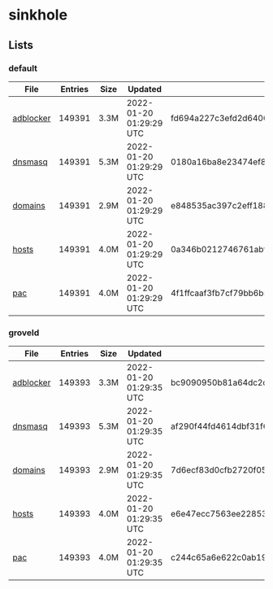# sinkhole

## Lists

### default

|File|Entries|Size|Updated|Hash|
|-|-|-|-|-|
|[adblocker](https://raw.githubusercontent.com/groveld/sinkhole/lists/default/adblocker.txt)|149391|3.3M|2022-01-20 01:29:29 UTC|fd694a227c3efd2d64004ccbbb46d0dece96bb518ce36b7c386a18f25497f57b|
|[dnsmasq](https://raw.githubusercontent.com/groveld/sinkhole/lists/default/dnsmasq.txt)|149391|5.3M|2022-01-20 01:29:29 UTC|0180a16ba8e23474ef847ce0b82d98709ac8ac248196509d98af4f1824d1198c|
|[domains](https://raw.githubusercontent.com/groveld/sinkhole/lists/default/domains.txt)|149391|2.9M|2022-01-20 01:29:29 UTC|e848535ac397c2eff188ac45d3b1f04ebbab8b85287a08a5b90e5cc5c5148e5c|
|[hosts](https://raw.githubusercontent.com/groveld/sinkhole/lists/default/hosts.txt)|149391|4.0M|2022-01-20 01:29:29 UTC|0a346b0212746761abf05923c29d46b966663457fc52be34a9f25edbef4e0a47|
|[pac](https://raw.githubusercontent.com/groveld/sinkhole/lists/default/pac.txt)|149391|4.0M|2022-01-20 01:29:29 UTC|4f1ffcaaf3fb7cf79bb6b370c09b9fa0b3fa293112a8f32b7073feb75234efcb|

### groveld

|File|Entries|Size|Updated|Hash|
|-|-|-|-|-|
|[adblocker](https://raw.githubusercontent.com/groveld/sinkhole/lists/groveld/adblocker.txt)|149393|3.3M|2022-01-20 01:29:35 UTC|bc9090950b81a64dc2dca494a7efbc86347070fb8ef45485ca9be38308979c2b|
|[dnsmasq](https://raw.githubusercontent.com/groveld/sinkhole/lists/groveld/dnsmasq.txt)|149393|5.3M|2022-01-20 01:29:35 UTC|af290f44fd4614dbf31f65a9cd4cdae25ac87793e6f3b32ea3ad8f8f3427b4b2|
|[domains](https://raw.githubusercontent.com/groveld/sinkhole/lists/groveld/domains.txt)|149393|2.9M|2022-01-20 01:29:35 UTC|7d6ecf83d0cfb2720f05ecf592a51d9831b54c31a0ef20f163848e49d6020a24|
|[hosts](https://raw.githubusercontent.com/groveld/sinkhole/lists/groveld/hosts.txt)|149393|4.0M|2022-01-20 01:29:35 UTC|e6e47ecc7563ee22853d883427b9bccb6a90566c34d2ee4ae70908e2e952835a|
|[pac](https://raw.githubusercontent.com/groveld/sinkhole/lists/groveld/pac.txt)|149393|4.0M|2022-01-20 01:29:35 UTC|c244c65a6e622c0ab19ea9b3b38f5538531edd11080439ea272a57abc56bd3d9|
